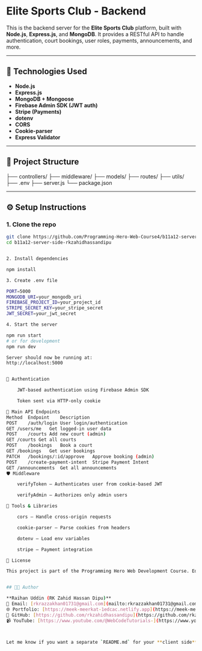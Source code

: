 # Elite Sports Club - Backend

This is the backend server for the **Elite Sports Club** platform, built with **Node.js**, **Express.js**, and **MongoDB**. It provides a RESTful API to handle authentication, court bookings, user roles, payments, announcements, and more.

---

## 🔧 Technologies Used

- **Node.js**
- **Express.js**
- **MongoDB + Mongoose**
- **Firebase Admin SDK (JWT auth)**
- **Stripe (Payments)**
- **dotenv**
- **CORS**
- **Cookie-parser**
- **Express Validator**

---

## 📁 Project Structure

├── controllers/
├── middleware/
├── models/
├── routes/
├── utils/
├── .env
├── server.js
└── package.json


---

## ⚙️ Setup Instructions

### 1. Clone the repo

```bash
git clone https://github.com/Programming-Hero-Web-Course4/b11a12-server-side-rkzahidhassandipu.git
cd b11a12-server-side-rkzahidhassandipu


2. Install dependencies

npm install

3. Create .env file

PORT=5000
MONGODB_URI=your_mongodb_uri
FIREBASE_PROJECT_ID=your_project_id
STRIPE_SECRET_KEY=your_stripe_secret
JWT_SECRET=your_jwt_secret

4. Start the server

npm run start
# or for development
npm run dev

Server should now be running at:
http://localhost:5000


🔐 Authentication

    JWT-based authentication using Firebase Admin SDK

    Token sent via HTTP-only cookie

🔑 Main API Endpoints
Method	Endpoint	Description
POST	/auth/login	User login/authentication
GET	/users/me	Get logged-in user data
POST	/courts	Add new court (admin)
GET	/courts	Get all courts
POST	/bookings	Book a court
GET	/bookings	Get user bookings
PATCH	/bookings/:id/approve	Approve booking (admin)
POST	/create-payment-intent	Stripe Payment Intent
GET	/announcements	Get all announcements
🛡️ Middleware

    verifyToken – Authenticates user from cookie-based JWT

    verifyAdmin – Authorizes only admin users

🧪 Tools & Libraries

    cors – Handle cross-origin requests

    cookie-parser – Parse cookies from headers

    dotenv – Load env variables

    stripe – Payment integration

📄 License

This project is part of the Programming Hero Web Development Course. Educational use only.


## 👨‍💻 Author

**Raihan Uddin (RK Zahid Hassan Dipu)**  
📧 Email: [rkrazzakhan01731@gmail.com](mailto:rkrazzakhan01731@gmail.com)  
🌐 Portfolio: [https://meek-meerkat-1edcac.netlify.app](https://meek-meerkat-1edcac.netlify.app)  
🔗 GitHub: [https://github.com/rkzahidhassandipu](https://github.com/rkzahidhassandipu)  
📹 YouTube: [https://www.youtube.com/@WebCodeTutorials-](https://www.youtube.com/@WebCodeTutorials-)



Let me know if you want a separate `README.md` for your **client side** too!


